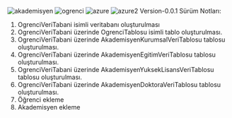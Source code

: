 ![akademisyen](https://user-images.githubusercontent.com/95483485/209113822-e4bc8471-3058-4610-a835-87992c6f1e85.png)
![ogrenci](https://user-images.githubusercontent.com/95483485/209113873-2977ebdd-0600-4477-8c2b-d8f3083060ea.png)
![azure](https://user-images.githubusercontent.com/95483485/209113892-3ee6f968-0a03-42f7-b843-83118432f214.png)
![azure2](https://user-images.githubusercontent.com/95483485/209113905-adc26800-946b-4b4e-8ce7-a8478999bfb9.png)
Version-0.0.1 Sürüm Notları:
  1. OgrenciVeriTabani isimli veritabanı oluşturulması
  2. OgrenciVeriTabani üzerinde OgrenciTablosu isimli tablo oluşturulması.
  3. OgrenciVeriTabani üzerinde AkademisyenKurumsalVeriTablosu tablosu oluşturulması.
  4. OgrenciVeriTabani üzerinde AkademisyenEgitimVeriTablosu tablosu oluşturulması.
  5. OgrenciVeriTabani üzerinde AkademisyenYuksekLisansVeriTablosu tablosu oluşturulması.
  6. OgrenciVeriTabani üzerinde AkademisyenDoktoraVeriTablosu tablosu oluşturulması.
  7. Öğrenci ekleme
  8. Akademisyen ekleme
